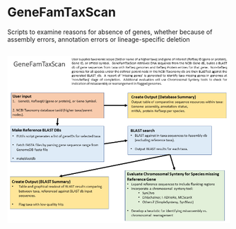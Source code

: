 # GeneFamTaxScan
Scripts to examine reasons for absence of genes, whether because of assembly errors, annotation errors or lineage-specific deletion


##
![GeneFamTaxScan](https://raw.githubusercontent.com/NCBI-Hackathons/GeneFamTaxScan/master/images/GeneFamTaxScan.png?sanitize=true)
##
